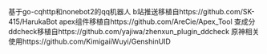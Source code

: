基于go-cqhttp和nonebot2的qq机器人
b站推送移植自https://github.com/SK-415/HarukaBot 
apex组件移植自https://github.com/AreCie/Apex_Tool 
查成分ddcheck移植自https://github.com/yajiwa/zhenxun_plugin_ddcheck 
原神相关使用https://github.com/KimigaiiWuyi/GenshinUID